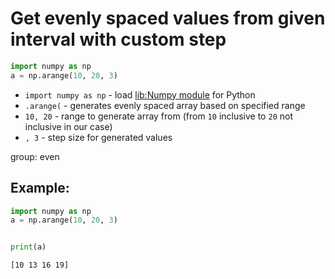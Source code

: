 # Get evenly spaced values from given interval with custom step

```python
import numpy as np 
a = np.arange(10, 20, 3)
```

- `import numpy as np` - load [lib:Numpy module](/python-numpy/how-to-install-python-numpy-lib) for Python
- `.arange(` - generates evenly spaced array based on specified range
- `10, 20` - range to generate array from (from `10` inclusive to `20` not inclusive in our case)
- `, 3` - step size for generated values

group: even

## Example: 
```python
import numpy as np 
a = np.arange(10, 20, 3)


print(a)
```
```
[10 13 16 19]

```

